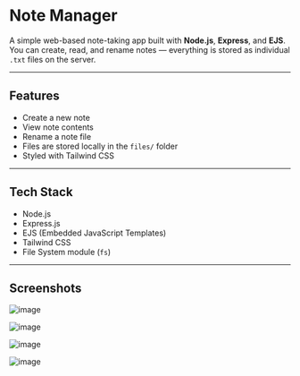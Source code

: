 #  Note Manager

A simple web-based note-taking app built with **Node.js**, **Express**, and **EJS**.  
You can create, read, and rename notes — everything is stored as individual `.txt` files on the server.

---

##  Features

-  Create a new note
-  View note contents
-  Rename a note file
-  Files are stored locally in the `files/` folder
-  Styled with Tailwind CSS

---

##  Tech Stack

- Node.js
- Express.js
- EJS (Embedded JavaScript Templates)
- Tailwind CSS
- File System module (`fs`)

---

## Screenshots

![image](https://github.com/user-attachments/assets/d3bf1925-728f-4611-8c07-7fa7ee45b182)

![image](https://github.com/user-attachments/assets/ed6faf36-8dfd-4e7d-93ff-e8f9e73cabfc)

![image](https://github.com/user-attachments/assets/7f1cd553-9d55-4819-bb3e-437c5c1dc53d)

![image](https://github.com/user-attachments/assets/e5a9cb6c-df24-4f4e-9058-fc652667f396)




